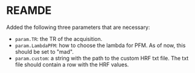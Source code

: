 # REAMDE

Added the following three parameters that are necessary:

- `param.TR`: the TR of the acquisition.
- `param.LambdaPFM`: how to choose the lambda for PFM. As of now, this should be set to "mad".
- `param.custom`: a string with the path to the custom HRF txt file. The txt file should contain a row with the HRF values.
